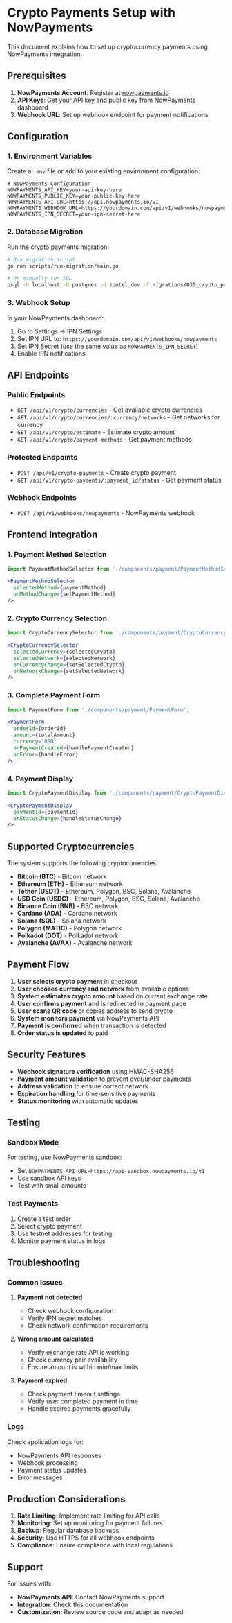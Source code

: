# Crypto Payments Setup with NowPayments

This document explains how to set up cryptocurrency payments using NowPayments integration.

## Prerequisites

1. **NowPayments Account**: Register at [nowpayments.io](https://nowpayments.io)
2. **API Keys**: Get your API key and public key from NowPayments dashboard
3. **Webhook URL**: Set up webhook endpoint for payment notifications

## Configuration

### 1. Environment Variables

Create a `.env` file or add to your existing environment configuration:

```env
# NowPayments Configuration
NOWPAYMENTS_API_KEY=your-api-key-here
NOWPAYMENTS_PUBLIC_KEY=your-public-key-here
NOWPAYMENTS_API_URL=https://api.nowpayments.io/v1
NOWPAYMENTS_WEBHOOK_URL=https://yourdomain.com/api/v1/webhooks/nowpayments
NOWPAYMENTS_IPN_SECRET=your-ipn-secret-here
```

### 2. Database Migration

Run the crypto payments migration:

```bash
# Run migration script
go run scripts/run-migration/main.go

# Or manually run SQL
psql -h localhost -U postgres -d zootel_dev -f migrations/035_crypto_payments.sql
```

### 3. Webhook Setup

In your NowPayments dashboard:
1. Go to Settings → IPN Settings
2. Set IPN URL to: `https://yourdomain.com/api/v1/webhooks/nowpayments`
3. Set IPN Secret (use the same value as `NOWPAYMENTS_IPN_SECRET`)
4. Enable IPN notifications

## API Endpoints

### Public Endpoints

- `GET /api/v1/crypto/currencies` - Get available crypto currencies
- `GET /api/v1/crypto/currencies/:currency/networks` - Get networks for currency
- `GET /api/v1/crypto/estimate` - Estimate crypto amount
- `GET /api/v1/crypto/payment-methods` - Get payment methods

### Protected Endpoints

- `POST /api/v1/crypto-payments` - Create crypto payment
- `GET /api/v1/crypto-payments/:payment_id/status` - Get payment status

### Webhook Endpoints

- `POST /api/v1/webhooks/nowpayments` - NowPayments webhook

## Frontend Integration

### 1. Payment Method Selection

```jsx
import PaymentMethodSelector from './components/payment/PaymentMethodSelector';

<PaymentMethodSelector
  selectedMethod={paymentMethod}
  onMethodChange={setPaymentMethod}
/>
```

### 2. Crypto Currency Selection

```jsx
import CryptoCurrencySelector from './components/payment/CryptoCurrencySelector';

<CryptoCurrencySelector
  selectedCurrency={selectedCrypto}
  selectedNetwork={selectedNetwork}
  onCurrencyChange={setSelectedCrypto}
  onNetworkChange={setSelectedNetwork}
/>
```

### 3. Complete Payment Form

```jsx
import PaymentForm from './components/payment/PaymentForm';

<PaymentForm
  orderId={orderId}
  amount={totalAmount}
  currency="USD"
  onPaymentCreated={handlePaymentCreated}
  onError={handleError}
/>
```

### 4. Payment Display

```jsx
import CryptoPaymentDisplay from './components/payment/CryptoPaymentDisplay';

<CryptoPaymentDisplay
  paymentId={paymentId}
  onStatusChange={handleStatusChange}
/>
```

## Supported Cryptocurrencies

The system supports the following cryptocurrencies:

- **Bitcoin (BTC)** - Bitcoin network
- **Ethereum (ETH)** - Ethereum network
- **Tether (USDT)** - Ethereum, Polygon, BSC, Solana, Avalanche
- **USD Coin (USDC)** - Ethereum, Polygon, BSC, Solana, Avalanche
- **Binance Coin (BNB)** - BSC network
- **Cardano (ADA)** - Cardano network
- **Solana (SOL)** - Solana network
- **Polygon (MATIC)** - Polygon network
- **Polkadot (DOT)** - Polkadot network
- **Avalanche (AVAX)** - Avalanche network

## Payment Flow

1. **User selects crypto payment** in checkout
2. **User chooses currency and network** from available options
3. **System estimates crypto amount** based on current exchange rate
4. **User confirms payment** and is redirected to payment page
5. **User scans QR code** or copies address to send crypto
6. **System monitors payment** via NowPayments API
7. **Payment is confirmed** when transaction is detected
8. **Order status is updated** to paid

## Security Features

- **Webhook signature verification** using HMAC-SHA256
- **Payment amount validation** to prevent over/under payments
- **Address validation** to ensure correct network
- **Expiration handling** for time-sensitive payments
- **Status monitoring** with automatic updates

## Testing

### Sandbox Mode

For testing, use NowPayments sandbox:
- Set `NOWPAYMENTS_API_URL=https://api-sandbox.nowpayments.io/v1`
- Use sandbox API keys
- Test with small amounts

### Test Payments

1. Create a test order
2. Select crypto payment
3. Use testnet addresses for testing
4. Monitor payment status in logs

## Troubleshooting

### Common Issues

1. **Payment not detected**
   - Check webhook configuration
   - Verify IPN secret matches
   - Check network confirmation requirements

2. **Wrong amount calculated**
   - Verify exchange rate API is working
   - Check currency pair availability
   - Ensure amount is within min/max limits

3. **Payment expired**
   - Check payment timeout settings
   - Verify user completed payment in time
   - Handle expired payments gracefully

### Logs

Check application logs for:
- NowPayments API responses
- Webhook processing
- Payment status updates
- Error messages

## Production Considerations

1. **Rate Limiting**: Implement rate limiting for API calls
2. **Monitoring**: Set up monitoring for payment failures
3. **Backup**: Regular database backups
4. **Security**: Use HTTPS for all webhook endpoints
5. **Compliance**: Ensure compliance with local regulations

## Support

For issues with:
- **NowPayments API**: Contact NowPayments support
- **Integration**: Check this documentation
- **Customization**: Review source code and adapt as needed
